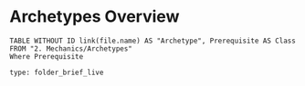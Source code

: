 # Archetypes Overview
```dataview
TABLE WITHOUT ID link(file.name) AS "Archetype", Prerequisite AS Class
FROM "2. Mechanics/Archetypes" 
Where Prerequisite 
```

```ccard
type: folder_brief_live
```
 
